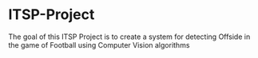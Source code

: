 # ITSP-Project
The goal of this ITSP Project is to create a system for detecting Offside in the game of Football using Computer Vision algorithms
